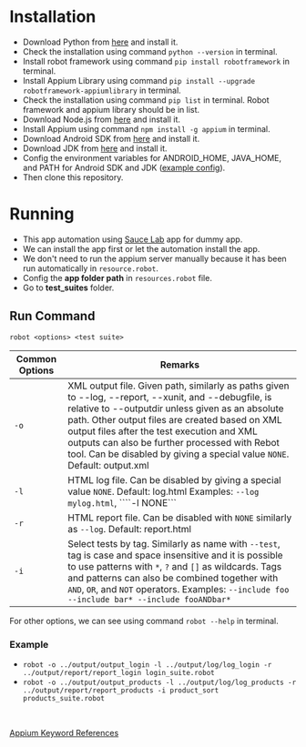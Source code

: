 # Installation

- Download Python from [here](https://www.python.org/downloads/) and install it.
- Check the installation using command ```python --version``` in terminal.
- Install robot framework using command ```pip install robotframework``` in terminal.
- Install Appium Library using command ```pip install --upgrade robotframework-appiumlibrary``` in terminal.
- Check the installation using command ```pip list``` in terminal. Robot framework and appium library should be in list.
- Download Node.js from [here](https://nodejs.org/en/download/) and install it.
- Install Appium using command ```npm install -g appium``` in terminal.
- Download Android SDK from [here](https://developer.android.com/studio/archive) and install it.
- Download JDK from [here](https://www.oracle.com/java/technologies/javase/javase-jdk8-downloads.html) and install it.
- Config the environment variables for ANDROID_HOME, JAVA_HOME, and PATH for Android SDK and JDK ([example config](https://pojokqa.wordpress.com/2020/12/20/mengatur-environment-variable/)).
- Then clone this repository.


# Running

- This app automation using [Sauce Lab](https://github.com/saucelabs/sample-app-mobile/releases) app for dummy app.
- We can install the app first or let the automation install the app.
- We don't need to run the appium server manually because it has been run automatically in ```resource.robot```.
- Config the <strong>app folder path</strong> in ```resources.robot``` file.
- Go to <strong>test_suites</strong> folder.

## Run Command

```robot <options> <test suite>```

| Common Options | Remarks |
|---------|---------|
|```-o```| XML output file. Given path, similarly as paths given to --log, --report, --xunit, and --debugfile, is relative to --outputdir unless given as an absolute path. Other output files are created based on XML output files after the test execution and XML outputs can also be further processed with Rebot tool. Can be disabled by giving a special value ```NONE```. Default: output.xml|
|```-l```|HTML log file. Can be disabled by giving a special value ```NONE```. Default: log.html Examples: ```--log mylog.html```, ````-l NONE``` |
|```-r```|HTML report file. Can be disabled with ```NONE``` similarly as ```--log```. Default: report.html|
|```-i```|Select tests by tag. Similarly as name with ```--test```,  tag is case and space insensitive and it is possible to use patterns with ```*```, ```?``` and ```[]``` as wildcards. Tags and patterns can also be combined together with ```AND```, ```OR```, and ```NOT``` operators. Examples: ```--include foo --include bar* --include fooANDbar*```|

For other options, we can see using command ```robot --help``` in terminal.

### Example
- ```robot -o ../output/output_login -l ../output/log/log_login -r ../output/report/report_login login_suite.robot```
- ```robot -o ../output/output_products -l ../output/log/log_products -r ../output/report/report_products -i product_sort products_suite.robot```

<br>

[Appium Keyword References](https://serhatbolsu.github.io/robotframework-appiumlibrary/AppiumLibrary.html)